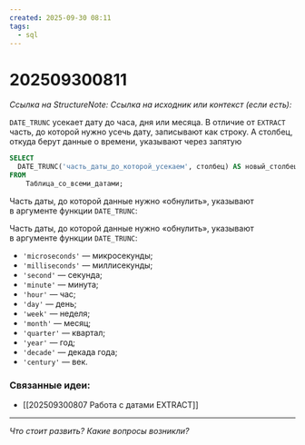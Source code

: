 ```yaml
---
created: 2025-09-30 08:11
tags:
  - sql
---
```

# 202509300811
*Ссылка на StructureNote:*
*Ссылка на исходник или контекст (если есть):* 

`DATE_TRUNC` усекает дату до часа, дня или месяца. В отличие от `EXTRACT` часть, до которой нужно усечь дату, записывают как строку. А столбец, откуда берут данные о времени, указывают через запятую
```sql
SELECT
  DATE_TRUNC('часть_даты_до_которой_усекаем', столбец) AS новый_столбец_с_датой 
FROM 
    Таблица_со_всеми_датами;
```
Часть даты, до которой данные нужно «обнулить», указывают в аргументе функции `DATE_TRUNC`:

Часть даты, до которой данные нужно «обнулить», указывают в аргументе функции `DATE_TRUNC`:

- `'microseconds'` — микросекунды; 
- `'milliseconds'` — миллисекунды; 
- `'second'` — секунда;
- `'minute'` — минута; 
- `'hour'` — час; 
- `'day'` — день; 
- `'week'` — неделя; 
- `'month'` — месяц; 
- `'quarter'` — квартал;
- `'year'` — год; 
- `'decade'` — декада года; 
- `'century'` — век.
### Связанные идеи:
* [[202509300807 Работа с датами EXTRACT]]
---

*Что стоит развить? Какие вопросы возникли?*